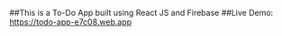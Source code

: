 ##This is a To-Do App built using React JS and Firebase
##Live Demo: <a href=" https://todo-app-e7c08.web.app">https://todo-app-e7c08.web.app</a>
